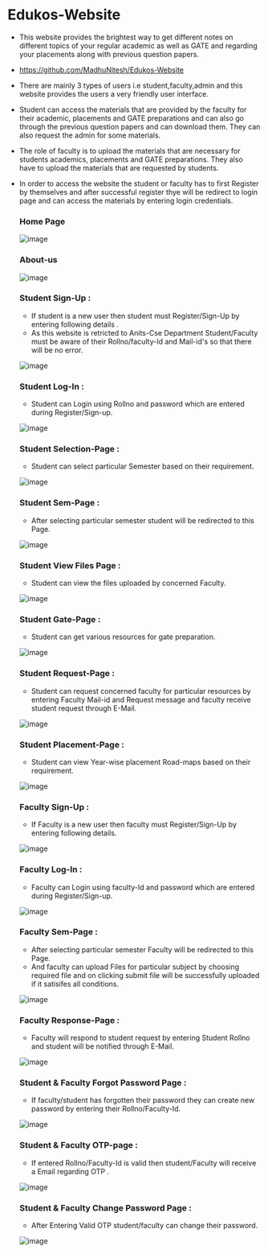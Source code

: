 # Edukos-Website
  
  * This website provides the brightest way to get different notes on different topics of your regular academic as well as  GATE and regarding your placements along with             previous question papers.
  * https://github.com/MadhuNitesh/Edukos-Website
  * There are mainly 3 types of users i.e student,faculty,admin and this website provides the users a very friendly user interface.
  * Student can access the materials that are provided by the faculty for their academic, placements and GATE preparations and can also go through the previous question papers       and can download them. They can also request the admin for some materials.
  * The role of faculty is to upload the materials that are necessary for students academics, placements and GATE preparations. They also have to upload the materials that are         requested by students.
  * In order to access the website the student or faculty has to first Register by themselves and after successful register thye will be redirect to login page and can access       the materials by entering login credentials.
    
       
    ### Home Page
    
    ![image](https://user-images.githubusercontent.com/84159067/122258072-462fad00-ceee-11eb-828c-b15bae16007e.png)

    ### About-us
    
    ![image](https://user-images.githubusercontent.com/84159067/122258291-83943a80-ceee-11eb-909b-e96f4186a2e2.png)

    ### Student Sign-Up : 
    
    * If student is a new user then student must Register/Sign-Up by entering following details .
    * As this website is retricted to Anits-Cse Department Student/Faculty must be aware of their Rollno/faculty-Id and Mail-id's so that there will be no error.
    
    ![image](https://user-images.githubusercontent.com/84159067/122260843-5d23ce80-cef1-11eb-9506-00d47460c0e3.png)

    ### Student Log-In : 
    
    * Student can Login using Rollno and password which are entered during Register/Sign-up.
    
    ![image](https://user-images.githubusercontent.com/84159067/122260728-39f91f00-cef1-11eb-8872-3c71252a01aa.png)
    
    ### Student Selection-Page : 
    
    * Student can select particular Semester based on their requirement.
    
    ![image](https://user-images.githubusercontent.com/84159067/122262243-d7a11e00-cef2-11eb-8ce4-36ea5a1a33df.png)

    ### Student Sem-Page : 
    
    * After selecting particular semester student will be redirected to this Page.
    
    ![image](https://user-images.githubusercontent.com/84159067/122262526-1f27aa00-cef3-11eb-9315-a8801ffb1315.png)

    ### Student View Files Page : 
    
    * Student can view the files uploaded by concerned Faculty.
    
    ![image](https://user-images.githubusercontent.com/84159067/122263135-b68cfd00-cef3-11eb-8953-df421512b9aa.png)

    ### Student Gate-Page : 
    
    * Student can get various resources for gate preparation.
    
    ![image](https://user-images.githubusercontent.com/84159067/122263290-e20fe780-cef3-11eb-9e9c-c3e9753617da.png)

    ### Student Request-Page : 
    
    * Student can request concerned faculty for particular resources by entering Faculty Mail-id and Request message and faculty receive student request through E-Mail.
    
    ![image](https://user-images.githubusercontent.com/84159067/122265063-ec32e580-cef5-11eb-8255-ea46c22074aa.png)
    
    ### Student Placement-Page :
    
    * Student can view Year-wise placement Road-maps based on their requirement.
    
    ![image](https://user-images.githubusercontent.com/84159067/122265259-243a2880-cef6-11eb-83b5-fa01058f1f12.png)

    ### Faculty Sign-Up : 
    
    * If Faculty is a new user then faculty must Register/Sign-Up by entering following details.
    
    ![image](https://user-images.githubusercontent.com/84159067/122265543-8004b180-cef6-11eb-95cd-26495d9fb4af.png)

    ### Faculty Log-In : 
    
    * Faculty can Login using faculty-Id and password which are entered during Register/Sign-up.
    
    ![image](https://user-images.githubusercontent.com/84159067/122265457-66636a00-cef6-11eb-8443-fc013ed77a34.png)
    
    ### Faculty Sem-Page : 
    
    * After selecting particular semester Faculty will be redirected to this Page.
    * And faculty can upload Files for particular subject by choosing required file and on clicking submit file will be successfully uploaded if it satisifes all conditions.
    
    ![image](https://user-images.githubusercontent.com/84159067/122265669-9f9bda00-cef6-11eb-830b-31919ad50d25.png)

    ### Faculty Response-Page : 
    
    * Faculty will respond to student request by entering Student Rollno and student will be notified through E-Mail.
    
    ![image](https://user-images.githubusercontent.com/84159067/122265774-b9d5b800-cef6-11eb-9114-1aac7c87a29e.png)

    ### Student & Faculty Forgot Password Page : 
    
    * If faculty/student has forgotten their password they can create new password by entering their Rollno/Faculty-Id.
    
    ![image](https://user-images.githubusercontent.com/84159067/122265932-dc67d100-cef6-11eb-8201-e61f54081ab6.png)
    
    ### Student & Faculty OTP-page :
    
    * If entered Rollno/Faculty-Id is valid then student/Faculty will receive a Email regarding OTP .
    
    ![image](https://user-images.githubusercontent.com/84159067/122266269-408a9500-cef7-11eb-8969-f1b5e0037b26.png)

    ### Student & Faculty Change Password Page :
    
    * After Entering Valid OTP student/faculty can change their password.
    
    ![image](https://user-images.githubusercontent.com/84159067/122266364-5b5d0980-cef7-11eb-8e48-1997c197452b.png)

   
    
